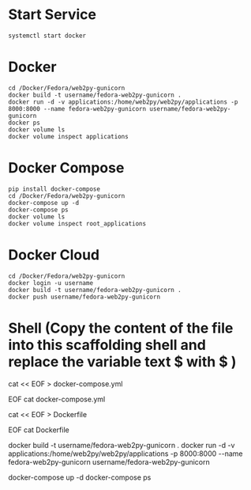 # Start Service
	systemctl start docker

# Docker
	cd /Docker/Fedora/web2py-gunicorn
	docker build -t username/fedora-web2py-gunicorn .
	docker run -d -v applications:/home/web2py/web2py/applications -p 8000:8000 --name fedora-web2py-gunicorn username/fedora-web2py-gunicorn
	docker ps 
	docker volume ls
	docker volume inspect applications

# Docker Compose
	pip install docker-compose
	cd /Docker/Fedora/web2py-gunicorn
	docker-compose up -d
	docker-compose ps
	docker volume ls
	docker volume inspect root_applications

# Docker Cloud
	cd /Docker/Fedora/web2py-gunicorn
	docker login -u username
	docker build -t username/fedora-web2py-gunicorn .
	docker push username/fedora-web2py-gunicorn

# Shell (Copy the content of the file into this scaffolding shell and replace the variable text $ with \$ )
cat << EOF > docker-compose.yml

EOF
cat docker-compose.yml

cat << EOF > Dockerfile

EOF
cat Dockerfile

docker build -t username/fedora-web2py-gunicorn .
docker run -d -v applications:/home/web2py/web2py/applications -p 8000:8000 --name fedora-web2py-gunicorn username/fedora-web2py-gunicorn

docker-compose up -d
docker-compose ps
